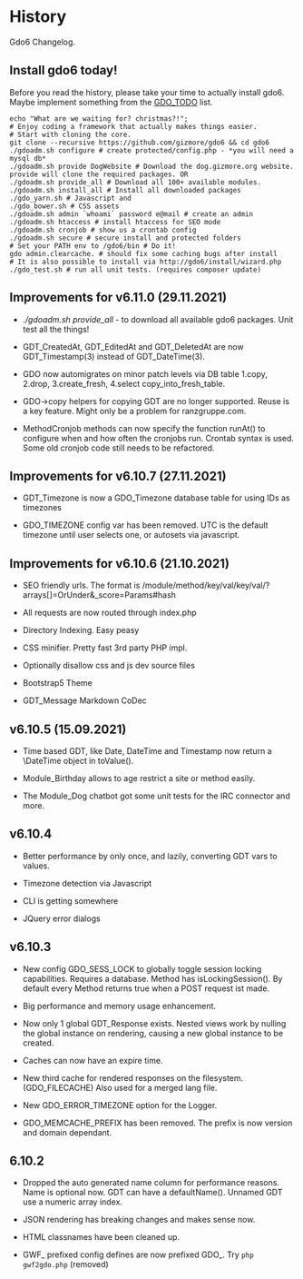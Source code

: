 # History

Gdo6 Changelog.


## Install gdo6 today!

Before you read the history, please take your time to actually install gdo6.
Maybe implement something from the [GDO_TODO](https://github.com/gizmore/gdo6/master/DOCS/GDO_TODO.md) list.


    echo "What are we waiting for? christmas?!";
    # Enjoy coding a framework that actually makes things easier.
    # Start with cloning the core.
    git clone --recursive https://github.com/gizmore/gdo6 && cd gdo6
    ./gdoadm.sh configure # create protected/config.php - *you will need a mysql db*
    ./gdoadm.sh provide DogWebsite # Download the dog.gizmore.org website. provide will clone the required packages. OR
    ./gdoadm.sh provide_all # Download all 100+ available modules.
    ./gdoadm.sh install_all # Install all downloaded packages
    ./gdo_yarn.sh # Javascript and
    ./gdo_bower.sh # CSS assets
    ./gdoadm.sh admin `whoami` password e@mail # create an admin
    ./gdoadm.sh htaccess # install htaccess for SEO mode
    ./gdoadm.sh cronjob # show us a crontab config
    ./gdoadm.sh secure # secure install and protected folders
    # Set your PATH env to /gdo6/bin # Do it!
    gdo admin.clearcache. # should fix some caching bugs after install
    # It is also possible to install via http://gdo6/install/wizard.php
    ./gdo_test.sh # run all unit tests. (requires composer update)


## Improvements for v6.11.0 (29.11.2021)
 
 - *./gdoadm.sh provide_all* - to download all available gdo6 packages. Unit test all the things!
     
 - GDT_CreatedAt, GDT_EditedAt and GDT_DeletedAt are now GDT_Timestamp(3) instead of GDT_DateTime(3).
 
 - GDO now automigrates on minor patch levels via DB table 1.copy, 2.drop, 3.create_fresh, 4.select copy_into_fresh_table.
 
 - GDO->copy helpers for copying GDT are no longer supported. Reuse is a key feature. Might only be a problem for ranzgruppe.com.

 - MethodCronjob methods can now specify the function runAt() to configure when and how often the cronjobs run. Crontab syntax is used. Some old cronjob code still needs to be refactored.
 

## Improvements for v6.10.7 (27.11.2021)

 - GDT_Timezone is now a GDO_Timezone database table for using IDs as timezones
 
 - GDO_TIMEZONE config var has been removed. UTC is the default timezone until user selects one, or autosets via javascript.

    
## Improvements for v6.10.6 (21.10.2021)

 - SEO friendly urls. The format is /module/method/key/val/key/val/?arrays[]=OrUnder&_score=Params#hash

 - All requests are now routed through index.php

 - Directory Indexing. Easy peasy

 - CSS minifier. Pretty fast 3rd party PHP impl.
 
 - Optionally disallow css and js dev source files
 
 - Bootstrap5 Theme
 
 - GDT_Message Markdown CoDec
 

## v6.10.5 (15.09.2021)

 - Time based GDT, like Date, DateTime and Timestamp now return a \DateTime object in toValue().

 - Module_Birthday allows to age restrict a site or method easily.
 
 - The Module_Dog chatbot got some unit tests for the IRC connector and more.

 
## v6.10.4

 - Better performance by only once, and lazily, converting GDT vars to values.
 
 - Timezone detection via Javascript

 - CLI is getting somewhere
  
 - JQuery error dialogs
 

## v6.10.3
 
 - New config GDO_SESS_LOCK to globally toggle session locking capabilities. Requires a database. Method has isLockingSession(). By default every Method returns true when a POST request ist made. 
 
 - Big performance and memory usage enhancement.
 
 - Now only 1 global GDT_Response exists. Nested views work by nulling the global instance on rendering, causing a new global instance to be created.
 
 - Caches can now have an expire time.
 
 - New third cache for rendered responses on the filesystem. (GDO_FILECACHE) Also used for a merged lang file.
 
 - New GDO_ERROR_TIMEZONE option for the Logger.
 
 - GDO_MEMCACHE_PREFIX has been removed. The prefix is now version and domain dependant.
 

## 6.10.2

 - Dropped the auto generated name column for performance reasons. Name is optional now. GDT can have a defaultName(). Unnamed GDT use a numeric array index.
 
 - JSON rendering has breaking changes and makes sense now.
 
 - HTML classnames have been cleaned up.
 
 - GWF_ prefixed config defines are now prefixed GDO_. Try `php gwf2gdo.php` (removed)

